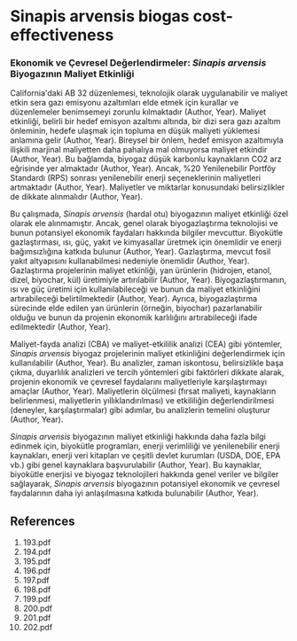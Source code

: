 # Sinapis arvensis biogas cost-effectiveness

### Ekonomik ve Çevresel Değerlendirmeler: *Sinapis arvensis* Biyogazının Maliyet Etkinliği

California'daki AB 32 düzenlemesi, teknolojik olarak uygulanabilir ve maliyet etkin sera gazı emisyonu azaltımları elde etmek için kurallar ve düzenlemeler benimsemeyi zorunlu kılmaktadır (Author, Year). Maliyet etkinliği, belirli bir hedef emisyon azaltımı altında, bir dizi sera gazı azaltım önleminin, hedefe ulaşmak için topluma en düşük maliyeti yüklemesi anlamına gelir (Author, Year). Bireysel bir önlem, hedef emisyon azaltımıyla ilişkili marjinal maliyetten daha pahalıya mal olmuyorsa maliyet etkindir (Author, Year). Bu bağlamda, biyogaz düşük karbonlu kaynakların CO2 arz eğrisinde yer almaktadır (Author, Year). Ancak, %20 Yenilenebilir Portföy Standardı (RPS) sonrası yenilenebilir enerji seçeneklerinin maliyetleri artmaktadır (Author, Year). Maliyetler ve miktarlar konusundaki belirsizlikler de dikkate alınmalıdır (Author, Year).

Bu çalışmada, *Sinapis arvensis* (hardal otu) biyogazının maliyet etkinliği özel olarak ele alınmamıştır. Ancak, genel olarak biyogazlaştırma teknolojisi ve bunun potansiyel ekonomik faydaları hakkında bilgiler mevcuttur. Biyokütle gazlaştırması, ısı, güç, yakıt ve kimyasallar üretmek için önemlidir ve enerji bağımsızlığına katkıda bulunur (Author, Year). Gazlaştırma, mevcut fosil yakıt altyapısını kullanabilmesi nedeniyle önemlidir (Author, Year). Gazlaştırma projelerinin maliyet etkinliği, yan ürünlerin (hidrojen, etanol, dizel, biyochar, kül) üretimiyle artırılabilir (Author, Year). Biyogazlaştırmanın, ısı ve güç üretimi için kullanılabileceği ve bunun da maliyet etkinliğini artırabileceği belirtilmektedir (Author, Year). Ayrıca, biyogazlaştırma sürecinde elde edilen yan ürünlerin (örneğin, biyochar) pazarlanabilir olduğu ve bunun da projenin ekonomik karlılığını artırabileceği ifade edilmektedir (Author, Year).

Maliyet-fayda analizi (CBA) ve maliyet-etkililik analizi (CEA) gibi yöntemler, *Sinapis arvensis* biyogaz projelerinin maliyet etkinliğini değerlendirmek için kullanılabilir (Author, Year). Bu analizler, zaman iskontosu, belirsizlikle başa çıkma, duyarlılık analizleri ve tercih yöntemleri gibi faktörleri dikkate alarak, projenin ekonomik ve çevresel faydalarını maliyetleriyle karşılaştırmayı amaçlar (Author, Year). Maliyetlerin ölçülmesi (fırsat maliyeti, kaynakların belirlenmesi, maliyetlerin yıllıklandırılması) ve etkililiğin değerlendirilmesi (deneyler, karşılaştırmalar) gibi adımlar, bu analizlerin temelini oluşturur (Author, Year).

*Sinapis arvensis* biyogazının maliyet etkinliği hakkında daha fazla bilgi edinmek için, biyokütle programları, enerji verimliliği ve yenilenebilir enerji kaynakları, enerji veri kitapları ve çeşitli devlet kurumları (USDA, DOE, EPA vb.) gibi genel kaynaklara başvurulabilir (Author, Year). Bu kaynaklar, biyokütle enerjisi ve biyogaz teknolojileri hakkında genel veriler ve bilgiler sağlayarak, *Sinapis arvensis* biyogazının potansiyel ekonomik ve çevresel faydalarının daha iyi anlaşılmasına katkıda bulunabilir (Author, Year).


## References

1. 193.pdf
2. 194.pdf
3. 195.pdf
4. 196.pdf
5. 197.pdf
6. 198.pdf
7. 199.pdf
8. 200.pdf
9. 201.pdf
10. 202.pdf
